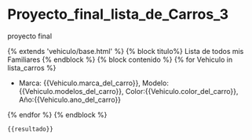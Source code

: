 # Proyecto_final_lista_de_Carros_3
proyecto final 



{% extends 'vehiculo/base.html' %}
{% block titulo%} Lista de todos mis Familiares {% endblock %}
{% block contenido %}
    {% for Vehiculo in lista_carros %}
    <ul>
        <li> Marca: {{Vehiculo.marca_del_carro}}, Modelo:{{Vehiculo.modelos_del_carro}}, Color:{{Vehiculo.color_del_carro}}, Año:{{Vehiculo.ano_del_carro}} </li>
    </ul>
  {% endfor %}
{% endblock %}

<!DOCTYPE html>
<html lang="en">

<head>
    <meta charset="UFT-8">
    <meta http-equiv="X-UA-Compatible" content="IE=edge">
    <meta name="viewport" content="width=device-width, initial-scale=1.0">
    <title>Busca tu Carros</title>
</head>
    
<body>
   
    {{resultado}}

</body>

